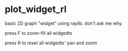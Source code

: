 # plot_widget_rl

basic 2D graph "widget" using raylib. don't ask me why.

press F to zoom-fill all widgedts

press R to reset all widgedts' pan and zoom

